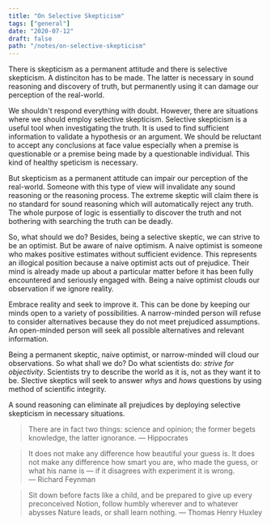 ```yaml
---
title: "On Selective Skepticism"
tags: ["general"]
date: "2020-07-12"
draft: false
path: "/notes/on-selective-skepticism"
---
```

There is skepticism as a permanent attitude and there is selective skepticism. A distinciton has to be made. The latter is necessary in sound reasoning and discovery of truth, but permanently using it can damage our perception of the real-world.

We shouldn't respond everything with doubt. However, there are situations where we should employ selective skepticism. Selective skepticism is a useful tool when investigating the truth. It is used to find sufficient information to validate a hypothesis or an argument. We should be reluctant to accept any conclusions at face value especially when a premise is questionable or a premise being made by a questionable individual. This kind of healthy speticism is necessary.

But skepticism as a permanent attitude can impair our perception of the real-world. Someone with this type of view will invalidate any sound reasoning or the reasoning process. The extreme skeptic will claim there is no standard for sound reasoning which will automatically reject any truth. The whole purpose of logic is essentially to discover the truth and not bothering with searching the truth can be deadly.

So, what should we do? Besides, being a selective skeptic, we can strive to be an optimist. But be aware of naive optimism. A naive optimist is someone who makes positive estimates without sufficient evidence. This represents an illogical position because a naive optimist acts out of prejudice. Their mind is already made up about a particular matter before it has been fully encountered and seriously engaged with. Being a naive optimist clouds our observation if we ignore reality. 

Embrace reality and seek to improve it. This can be done by keeping our minds open to a variety of possibilities. A narrow-minded person will refuse to consider alternatives because they do not meet prejudiced assumptions. An open-minded person will seek all possible alternatives and relevant information.

Being a permanent skeptic, naive optimist, or narrow-minded will cloud our observations. So what shall we do? Do what scientists do: _strive for objectivity_. Scientists try to describe the world as it is, not as they want it to be. Slective skeptics will seek to answer _whys_ and _hows_ questions by using method of scientific integrity.

A sound reasoning can eliminate all prejudices by deploying selective skepticism in necessary situations. 

> There are in fact two things: science and opinion; the former begets knowledge, the latter ignorance. — Hippocrates

> It does not make any difference how beautiful your guess is. It does not make any difference how smart you are, who made the guess, or what his name is — if it disagrees with experiment it is wrong. — Richard Feynman

> Sit down before facts like a child, and be prepared to give up every preconceived Notion, follow humbly wherever and to whatever abysses Nature leads, or shall learn nothing. — Thomas Henry Huxley
